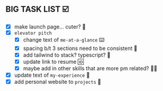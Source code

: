 ## **BIG TASK LIST ☑️**
- [x] make launch page... cuter? 🎀
- [x] `elevator pitch`
    - [x] change text of `me-at-a-glance` ⌨️
    - [x] spacing b/t 3 sections need to be consistent 📏
    - [x] add tailwind to stack? typescript? 🥞
    - [x] update link to resume 🆔
    - [x] maybe add in other skills that are more pm related? 👩‍💻
- [x] update text of `my-experience` 📝
- [x] add personal website to `projects` 🔄